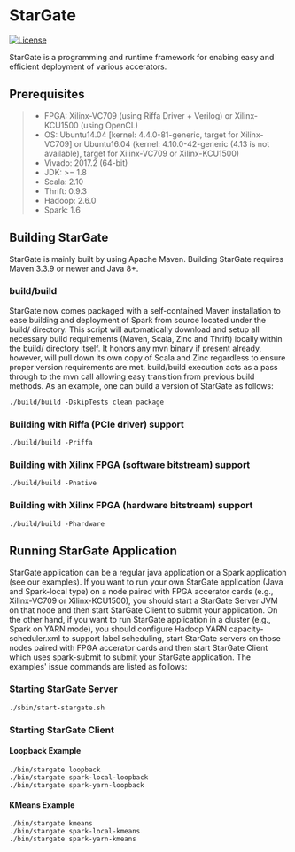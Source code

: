 # StarGate

[![License](https://img.shields.io/badge/License-Apache%202.0-brightgreen.svg)](https://opensource.org/licenses/Apache-2.0)

StarGate is a programming and runtime framework for enabing easy and efficient deployment of various accerators.

## Prerequisites

> * FPGA: Xilinx-VC709 (using Riffa Driver + Verilog) or Xilinx-KCU1500 (using OpenCL)
> * OS: Ubuntu14.04 [kernel: 4.4.0-81-generic, target for Xilinx-VC709] or Ubuntu16.04 (kernel: 4.10.0-42-generic (4.13 is not available), target for Xilinx-VC709 or Xilinx-KCU1500) 
> * Vivado: 2017.2 (64-bit)
> * JDK: >= 1.8
> * Scala: 2.10
> * Thrift: 0.9.3
> * Hadoop: 2.6.0
> * Spark: 1.6

## Building StarGate

StarGate is mainly built by using Apache Maven. Building StarGate requires Maven 3.3.9 or newer and Java 8+.

    
### build/build

StarGate now comes packaged with a self-contained Maven installation to ease building and deployment of Spark from source located under the build/ directory. This script will automatically download and setup all necessary build requirements (Maven, Scala, Zinc and Thrift) locally within the build/ directory itself. It honors any mvn binary if present already, however, will pull down its own copy of Scala and Zinc regardless to ensure proper version requirements are met. build/build execution acts as a pass through to the mvn call allowing easy transition from previous build methods. As an example, one can build a version of StarGate as follows:

    ./build/build -DskipTests clean package

### Building with Riffa (PCIe driver) support

    ./build/build -Priffa

### Building with Xilinx FPGA (software bitstream) support

    ./build/build -Pnative

### Building with Xilinx FPGA (hardware bitstream) support

    ./build/build -Phardware

## Running StarGate Application

StarGate application can be a regular java application or a Spark application (see our examples). If you want to run your own StarGate application (Java and Spark-local type) on a node paired with FPGA accerator cards (e.g., Xilinx-VC709 or Xilinx-KCU1500), you should start a StarGate Server JVM on that node and then start StarGate Client to submit your application. On the other hand, if you want to run StarGate application in a cluster (e.g., Spark on YARN mode), you should configure Hadoop YARN capacity-scheduler.xml to support label scheduling, start StarGate servers on those nodes paired with FPGA accerator cards and then start StarGate Client which uses spark-submit to submit your StarGate application. The examples' issue commands are listed as follows:

### Starting StarGate Server

    ./sbin/start-stargate.sh

### Starting StarGate Client

#### Loopback Example

    ./bin/stargate loopback
    ./bin/stargate spark-local-loopback
    ./bin/stargate spark-yarn-loopback
    
#### KMeans Example

    ./bin/stargate kmeans
    ./bin/stargate spark-local-kmeans
    ./bin/stargate spark-yarn-kmeans
